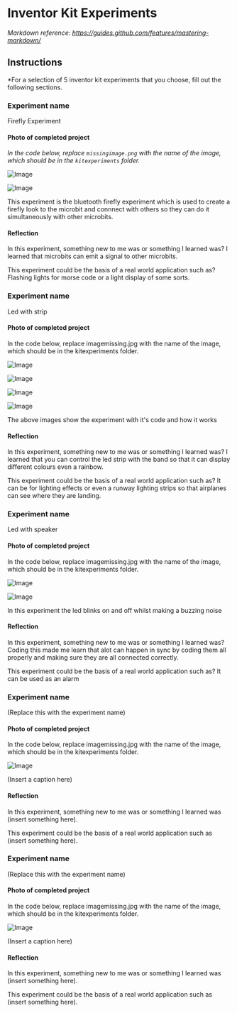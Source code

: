 # Inventor Kit Experiments

*Markdown reference: https://guides.github.com/features/mastering-markdown/*

## Instructions ##

*For a selection of 5 inventor kit experiments that you choose, fill out the following sections.

### Experiment name ###

Firefly Experiment

#### Photo of completed project ####
*In the code below, replace `missingimage.png` with the name of the image, which should be in the `kitexperiments` folder.*

![Image](firefly_code.jpg)

![Image](firefly_experiment.jpg)

This experiment is the bluetooth firefly experiment which is used to create a firefly look to the microbit and connnect with others so they can do it simultaneously with other microbits. 

#### Reflection ####

In this experiment, something new to me was or something I learned was? I learned that microbits can emit a signal to other microbits.  

This experiment could be the basis of a real world application such as? Flashing lights for morse code or a light display of some sorts.

### Experiment name ###

Led with strip

#### Photo of completed project ####
In the code below, replace imagemissing.jpg with the name of the image, which should be in the kitexperiments folder.

![Image](led_experiment_code1.jpg)

![Image](led_experiment_code2.jpg)

![Image](led_experiment1.jpg)

![Image](led_experiment3.jpg)

The above images show the experiment with it's code and how it works

#### Reflection ####

In this experiment, something new to me was or something I learned was? I learned that you can control the led strip with the band so that it can display different colours even a rainbow. 

This experiment could be the basis of a real world application such as? It can be for lighting effects or even a runway lighting strips so that airplanes can see where they are landing. 

### Experiment name ###

Led with speaker

#### Photo of completed project ####
In the code below, replace imagemissing.jpg with the name of the image, which should be in the kitexperiments folder.

![Image](led_speaker.jpg)

![Image](led_speaker_code.jpg)

In this experiment the led blinks on and off whilst making a buzzing noise 

#### Reflection ####

In this experiment, something new to me was or something I learned was? Coding this made me learn that alot can happen in sync by coding them all properly and making sure they are all connected correctly. 

This experiment could be the basis of a real world application such as? It can be used as an alarm

### Experiment name ###

(Replace this with the experiment name)

#### Photo of completed project ####
In the code below, replace imagemissing.jpg with the name of the image, which should be in the kitexperiments folder.

![Image](missingimage.png)

(Insert a caption here)

#### Reflection ####

In this experiment, something new to me was or something I learned was (insert something here).

This experiment could be the basis of a real world application such as (insert something here).

### Experiment name ###

(Replace this with the experiment name)

#### Photo of completed project ####
In the code below, replace imagemissing.jpg with the name of the image, which should be in the kitexperiments folder.

![Image](missingimage.png)

(Insert a caption here)

#### Reflection ####

In this experiment, something new to me was or something I learned was (insert something here).

This experiment could be the basis of a real world application such as (insert something here).


